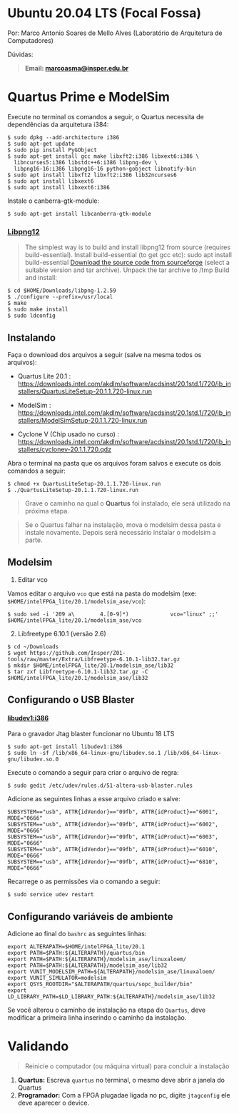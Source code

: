 Ubuntu 20.04 LTS (Focal Fossa)
================================

Por: Marco Antonio Soares de Mello Alves (Laboratório de Arquitetura de
Computadores)

Dúvidas:

> **Email: marcoasma@insper.edu.br**

Quartus Prime e ModelSim
========================

Execute no terminal os comandos a seguir, o Quartus necessita de
dependências da arquitetura i384:

``` {.sourceCode .bash}
$ sudo dpkg --add-architecture i386
$ sudo apt-get update
$ sudo pip install PyGObject
$ sudo apt-get install gcc make libxft2:i386 libxext6:i386 \
  libncurses5:i386 libstdc++6:i386 libpng-dev \
  libpng16-16:i386 libpng16-16 python-gobject libnotify-bin
$ sudo apt install libxft2 libxft2:i386 lib32ncurses6
$ sudo apt install libxext6
$ sudo apt install libxext6:i386
```

Instale o canberra-gtk-module:
``` {.sourceCode .bash}
$ sudo apt-get install libcanberra-gtk-module
```

### [Libpng12](http://www.bitsnbites.eu/installing-intelaltera-quartus-in-ubuntu-17-10/)

> The simplest way is to build and install libpng12 from source
> (requires build-essential). Install build-essential (to get gcc etc):
> sudo apt install build-essential [Download the source code from
> sourceforge](https://sourceforge.net/projects/libpng/files/libpng12/1.2.59/libpng-1.2.59.tar.xz/download)
> (select a suitable version and tar archive). Unpack the tar archive to
> /tmp Build and install:

``` {.sourceCode .bash}
$ cd $HOME/Downloads/libpng-1.2.59
$ ./configure --prefix=/usr/local
$ make
$ sudo make install
$ sudo ldconfig
```

Instalando
----------

Faça o download dos arquivos a seguir (salve na mesma todos os
arquivos):

-   Quartus Lite 20.1 :
    https://downloads.intel.com/akdlm/software/acdsinst/20.1std.1/720/ib_installers/QuartusLiteSetup-20.1.1.720-linux.run

-   ModelSim :
    https://downloads.intel.com/akdlm/software/acdsinst/20.1std.1/720/ib_installers/ModelSimSetup-20.1.1.720-linux.run

-   Cyclone V (Chip usado no curso) :
    https://downloads.intel.com/akdlm/software/acdsinst/20.1std.1/720/ib_installers/cyclonev-20.1.1.720.qdz

Abra o terminal na pasta que os arquivos foram salvos e execute os dois
comandos a seguir:

``` {.sourceCode .bash}
$ chmod +x QuartusLiteSetup-20.1.1.720-linux.run
$ ./QuartusLiteSetup-20.1.1.720-linux.run
```

> Grave o caminho na qual o **Quartus** foi instalado, ele será
> utilizado na próxima etapa.

> Se o Quartus falhar na instalação, mova o modelsim dessa pasta e
> instale novamente. Depois será necessário instalar o modelsim a parte.

Modelsim
--------

1.  Editar vco

Vamos editar o arquivo `vco` que está na pasta do modelsim (exe:
`$HOME/intelFPGA_lite/20.1/modelsim_ase/vco`):

``` {.sourceCode .bash}
$ sudo sed -i '209 a\        4.[0-9]*)             vco="linux" ;;' $HOME/intelFPGA_lite/20.1/modelsim_ase/vco
```

2.  Libfreetype 6.10.1 (versão 2.6)

``` {.sourceCode .bash}
$ cd ~/Downloads
$ wget https://github.com/Insper/Z01-tools/raw/master/Extra/Libfreetype-6.10.1-lib32.tar.gz
$ mkdir $HOME/intelFPGA_lite/20.1/modelsim_ase/lib32
$ tar zxf Libfreetype-6.10.1-lib32.tar.gz -C $HOME/intelFPGA_lite/20.1/modelsim_ase/lib32
```

<!-- Adicione ao final do `bashrc` a seguinte linha:

``` {.sourceCode .diff}
export LD_LIBRARY_PATH=$HOME/intelFPGA_lite/20.1/modelsim_ase/lib32
```
--> 
Configurando o USB Blaster
--------------------------

#### [libudev1:i386](https://forums.intel.com/s/question/0D50P00003yySE5SAM/newbie-usb-blaster-on-ubuntu-linux-xenial-1604-wont-probe-chain?language=en_US)

Para o gravador Jtag blaster funcionar no Ubuntu 18 LTS

``` {.sourceCode .bash}
$ sudo apt-get install libudev1:i386
$ sudo ln -sf /lib/x86_64-linux-gnu/libudev.so.1 /lib/x86_64-linux-gnu/libudev.so.0
```

Execute o comando a seguir para criar o arquivo de regra:

``` {.sourceCode .bash}
$ sudo gedit /etc/udev/rules.d/51-altera-usb-blaster.rules
```

Adicione as seguintes linhas a esse arquivo criado e salve:

``` {.sourceCode .diff}
SUBSYSTEM=="usb", ATTR{idVendor}=="09fb", ATTR{idProduct}=="6001", MODE="0666"
SUBSYSTEM=="usb", ATTR{idVendor}=="09fb", ATTR{idProduct}=="6002", MODE="0666"
SUBSYSTEM=="usb", ATTR{idVendor}=="09fb", ATTR{idProduct}=="6003", MODE="0666"
SUBSYSTEM=="usb", ATTR{idVendor}=="09fb", ATTR{idProduct}=="6010", MODE="0666"
SUBSYSTEM=="usb", ATTR{idVendor}=="09fb", ATTR{idProduct}=="6810", MODE="0666"
```

Recarrege o as permissões via o comando a seguir:

``` {.sourceCode .bash}
$ sudo service udev restart
```

Configurando variáveis de ambiente
----------------------------------

Adicione ao final do `bashrc` as seguintes linhas:

``` {.sourceCode .diff}
export ALTERAPATH=$HOME/intelFPGA_lite/20.1
export PATH=$PATH:${ALTERAPATH}/quartus/bin
export PATH=$PATH:${ALTERAPATH}/modelsim_ase/linuxaloem/
export PATH=$PATH:${ALTERAPATH}/modelsim_ase/lib32
export VUNIT_MODELSIM_PATH=${ALTERAPATH}/modelsim_ase/linuxaloem/
export VUNIT_SIMULATOR=modelsim
export QSYS_ROOTDIR="$ALTERAPATH/quartus/sopc_builder/bin"
export LD_LIBRARY_PATH=$LD_LIBRARY_PATH:${ALTERAPATH}/modelsim_ase/lib32
```

Se você alterou o caminho de instalação na etapa do `Quartus`, deve
modificar a primeira linha inserindo o caminho da instalação.

Validando
=========

> Reinicie o computador (ou máquina virtual) para concluir a instalação

1.  **Quartus:** Escreva `quartus` no terminal, o mesmo deve abrir a
    janela do Quartus
2.  **Programador:** Com a FPGA plugadae ligada no pc, digite `jtagconfig` ele
    deve aparecer o device.

